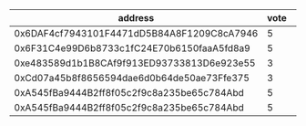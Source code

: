 address|vote|timestamp|signature
---|---|---|---
0x6DAF4cf7943101F4471dD5B84A8F1209C8cA7946|5|1605029633|0xb7115d0c64ec01f08c06e84883964652e6cf033becbec395319aa8d51f7a6ed839c17e738d4f682e2dfb1f31cc9dda736514131a5a1fc6067ed5966aa7da4da81c
0x6F31C4e99D6b8733c1fC24E70b6150faaA5fd8a9|5|1605030733|0x57b5a13b7ed1a73a73e2792325217684ddee0fb9f24ee9bb63ab93572255be815f4d76625b07c00b1f457a9ab9ae20a20c0307f8e70f88e43b5db590692cd3c81c
0xe483589d1b1B8CAf9f913ED93733813D6e923e55|3|1605031520|0xf1c1e308633738f03dbe03274be4956e5b0b6dd929a7691fa0c10c41c3bcbef77e5f3c0bf79d1bdddd78f357da20e217395b95c6dcbe31d58fd17c6fcf2c32ab1c
0xCd07a45b8f8656594dae6d0b64de50ae73Ffe375|3|1605031617|0xd6fd5dd4cb21da27afaed88878b48a16d146a5f85df982aedc630a1035b8b00f498ed648c204c8c37e00e2546da6b84dae7db67b1fa7754ba49eef8c25fd8b401c
0xA545fBa9444B2ff8f05c2f9c8a235be65c784Abd|5|1605041500|0xa0da87adc6cc84136aff7ce8d41d5c1388e434d2f6fff6ed81001cc4b761df50591868653081c5dc89215bd2ee889a38a5ca42df0e781c6f4240816cae155eda1b
0xA545fBa9444B2ff8f05c2f9c8a235be65c784Abd|5|1605041581|0x83828ec8ce9adc33f8d89d6721cef33ef1f946ef5b453a8ea75a6b79233d1fe6358a87212acbabeb3ae270c075020e930362080539d8a091404a3c2a157610271c